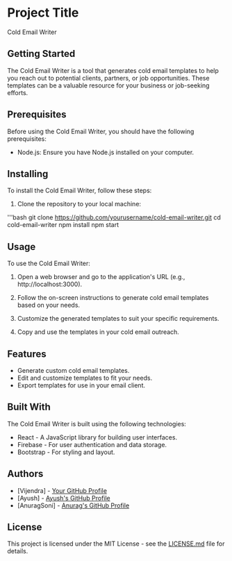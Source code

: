 # Project Title

Cold Email Writer

## Getting Started

The Cold Email Writer is a tool that generates cold email templates to help you reach out to potential clients, partners, or job opportunities. These templates can be a valuable resource for your business or job-seeking efforts.

## Prerequisites

Before using the Cold Email Writer, you should have the following prerequisites:

- Node.js: Ensure you have Node.js installed on your computer.

## Installing

To install the Cold Email Writer, follow these steps:

1. Clone the repository to your local machine:

'''bash
git clone https://github.com/yourusername/cold-email-writer.git
cd cold-email-writer
npm install
npm start

## Usage

To use the Cold Email Writer:

1. Open a web browser and go to the application's URL (e.g., http://localhost:3000).

2. Follow the on-screen instructions to generate cold email templates based on your needs.

3. Customize the generated templates to suit your specific requirements.

4. Copy and use the templates in your cold email outreach.

## Features

- Generate custom cold email templates.
- Edit and customize templates to fit your needs.
- Export templates for use in your email client.

## Built With

The Cold Email Writer is built using the following technologies:

- React - A JavaScript library for building user interfaces.
- Firebase - For user authentication and data storage.
- Bootstrap - For styling and layout.

## Authors

- [Vijendra] - [Your GitHub Profile](https://github.com/vennyvirtuoso)
- [Ayush] - [Ayush's GitHub Profile](https://github.com/AyushUnleashed)
- [AnuragSoni] - [Anurag's GitHub Profile](https://github.com/mechatron10)

## License

This project is licensed under the MIT License - see the [LICENSE.md](LICENSE.md) file for details.
